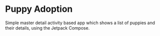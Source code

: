 # Puppy Adoption
Simple master detail activity based app which shows a list of puppies and their details, using the Jetpack Compose.